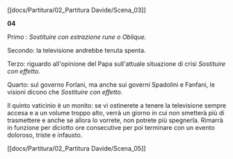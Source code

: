 [[docs/Partitura/02_Partitura Davide/Scena_03]]      

**04**

Primo : *Sostituire con estrazione rune o Oblique.*

Secondo: la televisione andrebbe tenuta spenta.

Terzo: riguardo all'opinione del Papa sull'attuale situazione di crisi *Sostituire con effetto.*

Quarto: sul governo Forlani, ma anche sui governi Spadolini e Fanfani, le visioni dicono che *Sostituire con effetto.*

Il quinto vaticinio è un monito: se vi ostinerete a tenere la televisione sempre accesa e a un volume troppo alto, verrà un giorno in cui non smetterà più di trasmettere e anche se allora lo vorrete, non potrete più spegnerla. Rimarrà in funzione per diciotto ore consecutive per poi terminare con un evento doloroso, triste e infausto.

[[docs/Partitura/02_Partitura Davide/Scena_05]]